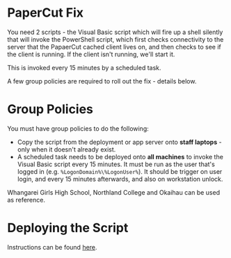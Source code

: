 # PaperCut Fix
You need 2 scripts - the Visual Basic script which will fire up a shell silently that will invoke the PowerShell script, which first checks connectivity to the server that the PapaerCut cached client lives on, and then checks to see if the client is running. If the client isn't running, we'll start it. 

This is invoked every 15 minutes by a scheduled task.

A few group policies are required to roll out the fix - details below.

# Group Policies

You must have group policies to do the following:

* Copy the script from the deployment or app server onto **staff laptops** - only when it doesn't already exist.
* A scheduled task needs to be deployed onto **all machines** to invoke the Visual Basic script every 15 minutes. It must be run as the user that's logged in (e.g. `%LogonDomain%\%LogonUser%`). It should be trigger on user login, and every 15 minutes afterwards, and also on workstation unlock.

Whangarei Girls High School, Northland College and Okaihau can be used as reference.

# Deploying the Script
Instructions can be found [here](https://newerait.atlassian.net/wiki/spaces/NTH/pages/360449/Git+-+A+Version+Control+System).
